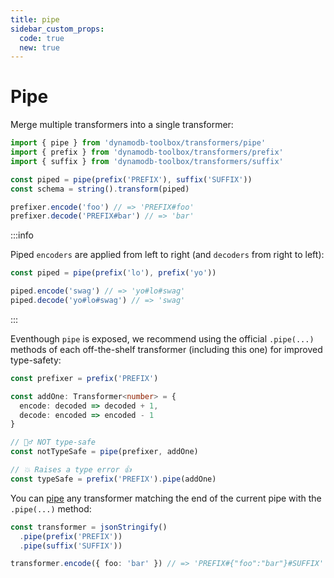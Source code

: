 ```yaml
---
title: pipe
sidebar_custom_props:
  code: true
  new: true
---
```


# Pipe

Merge multiple transformers into a single transformer:

```ts
import { pipe } from 'dynamodb-toolbox/transformers/pipe'
import { prefix } from 'dynamodb-toolbox/transformers/prefix'
import { suffix } from 'dynamodb-toolbox/transformers/suffix'

const piped = pipe(prefix('PREFIX'), suffix('SUFFIX'))
const schema = string().transform(piped)

prefixer.encode('foo') // => 'PREFIX#foo'
prefixer.decode('PREFIX#bar') // => 'bar'
```

:::info

Piped `encoders` are applied from left to right (and `decoders` from right to left):

```ts
const piped = pipe(prefix('lo'), prefix('yo'))

piped.encode('swag') // => 'yo#lo#swag'
piped.decode('yo#lo#swag') // => 'swag'
```

:::

Eventhough `pipe` is exposed, we recommend using the official `.pipe(...)` methods of each off-the-shelf transformer (including this one) for improved type-safety:

```ts
const prefixer = prefix('PREFIX')

const addOne: Transformer<number> = {
  encode: decoded => decoded + 1,
  decode: encoded => encoded - 1
}

// 🙅‍♂️ NOT type-safe
const notTypeSafe = pipe(prefixer, addOne)

// 💥 Raises a type error 👍
const typeSafe = prefix('PREFIX').pipe(addOne)
```

You can [pipe](./5-pipe.md) any transformer matching the end of the current pipe with the `.pipe(...)` method:

```ts
const transformer = jsonStringify()
  .pipe(prefix('PREFIX'))
  .pipe(suffix('SUFFIX'))

transformer.encode({ foo: 'bar' }) // => 'PREFIX#{"foo":"bar"}#SUFFIX'
```
